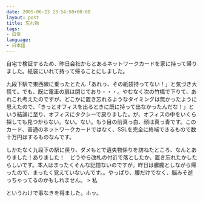 ```yaml
---
date: 2005-06-23 23:54:50+00:00
layout: post
title: 忘れ物
tags:
- 日常
language:
- 日本語
---
```


自宅で検証するため、昨日会社からとあるネットワークカードを家に持って帰りました。紙袋にいれて持って帰ることにしました。

九段下駅で東西線に乗ったとたん「あれっ、その紙袋持ってない！」と気づき大慌て。でも、既に電車の扉は閉じており・・・。やむなく次の竹橋で下りて、あれこれ考えたのですが、どこかに置き忘れるようなタイミングは無かったように思えたので、「きっとオフィスを出るときに既に持って出なかったんだな！」という結論に至り、オフィスにタクシーで戻りました。が、オフィスの中をいくら探しても見つからない。ない。ない。もう目の前真っ白、顔は真っ青です。このカード、普通のネットワークカードではなく、SSLを完全に終端できるもので数十万円はするものなんです。

しかたなく九段下の駅に戻り、ダメもとで遺失物係りを訪ねたところ、なんとありました！ありました！　どうやら改札の付近で落としたか、置き忘れたかしたらしいです。本人はまったくそんな記憶ないのですが。昨日は朦朧としながら帰ったので、まったく覚えていないんです。。やっぱり、腰だけでなく、脳みそ逝っちゃってるのかもしれません。 > 私

というわけで事なきを得ました。ホッ。
